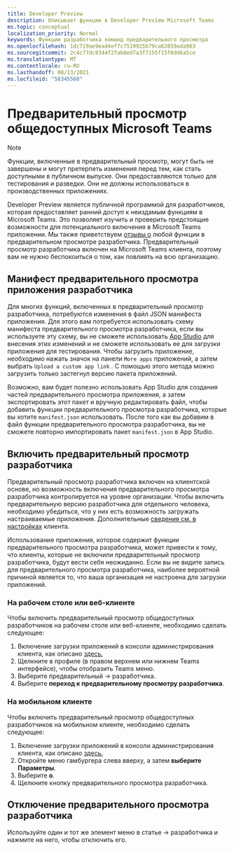 ```yaml
---
title: Developer Preview
description: Описывает функции в Developer Preview Microsoft Teams
ms.topic: conceptual
localization_priority: Normal
keywords: Функции разработчика команд предварительного просмотра
ms.openlocfilehash: 1dc719ae9ead4ef7c7519925b79ca62859ada903
ms.sourcegitcommit: 2c4c77dc8344f2fab8ed7a3f7155f15f0dd6a5ce
ms.translationtype: MT
ms.contentlocale: ru-RU
ms.lasthandoff: 08/13/2021
ms.locfileid: "58345560"
---
```

# <a name="public-developer-preview-for-microsoft-teams"></a>Предварительный просмотр общедоступных Microsoft Teams

>[!NOTE]
>Функции, включенные в предварительный просмотр, могут быть не завершены и могут претерпеть изменения перед тем, как стать доступными в публичном выпуске. Они предоставляются только для тестирования и разведки. Они не должны использоваться в производственных приложениях.

Developer Preview является публичной программой для разработчиков, которая предоставляет ранний доступ к неиздамым функциям в Microsoft Teams. Это позволяет изучить и проверить предстоящие возможности для потенциального включения в Microsoft Teams приложении. Мы также приветствуем [отзывы о](~/feedback.md) любой функции в предварительном просмотре разработчика. Предварительный просмотр разработчика включен на Microsoft Teams клиента, поэтому вам не нужно беспокоиться о том, как повлиять на всю организацию.

## <a name="developer-preview-app-manifest"></a>Манифест предварительного просмотра приложения разработчика

Для многих функций, включенных в предварительный просмотр разработчика, потребуются изменения в файл JSON манифеста приложения. Для этого вам потребуется использовать [](~/resources/schema/manifest-schema-dev-preview.md) схему манифеста предварительного просмотра разработчика, если вы используете эту схему, вы не сможете использовать [App Studio](~/concepts/build-and-test/app-studio-overview.md) для внесения этих изменений и не сможете использовать ее для загрузки приложения для тестирования. Чтобы загрузить приложение, необходимо нажать значок на панели `More apps` приложений, а затем выбрать `Upload a custom app link` . С помощью этого метода можно загрузить только застегнул версию пакета приложений.

Возможно, вам будет полезно использовать App Studio для создания частей предварительного просмотра приложения, а затем экспортировать этот пакет и вручную редактировать файл, чтобы добавить функции предварительного просмотра разработчика, которые вы хотите `manifest.json` использовать. После того как вы добавим в файл функции предварительного просмотра разработчика, вы не сможете повторно импортировать пакет `manifest.json` в App Studio.

## <a name="enable-developer-preview"></a>Включить предварительный просмотр разработчика

Предварительный просмотр разработчика включен на клиентской основе, но возможность включения предварительного просмотра разработчика контролируется на уровне организации. Чтобы включить предварительную версию разработчика для отдельного человека, необходимо убедиться, что у них есть возможность загружать настраиваемые приложения. Дополнительные [сведения см. в настройках](~/concepts/build-and-test/prepare-your-o365-tenant.md) клиента.

Использование приложения, которое содержит функции предварительного просмотра разработчика, может привести к тому, что клиенты, которые не включили предварительный просмотр разработчика, будут вести себя неожиданно. Если вы не видите запись для предварительного просмотра разработчика, наиболее вероятной причиной является то, что ваша организация не настроена для загрузки приложений.

### <a name="on-a-desktop-or-web-client"></a>На рабочем столе или веб-клиенте

Чтобы включить предварительный просмотр общедоступных разработчиков на рабочем столе или веб-клиенте, необходимо сделать следующее:

1. Включение загрузки приложений в консоли администрирования клиента, как описано [здесь.](~/concepts/build-and-test/prepare-your-o365-tenant.md)
1. Щелкните в профиле (в правом верхнем или нижнем Teams интерфейсе), чтобы отобразить Teams меню.
1. Выберите предварительный → разработчика.
1. Выберите **переход к предварительному просмотру разработчика**.

### <a name="on-a-mobile-client"></a>На мобильном клиенте

Чтобы включить предварительный просмотр общедоступных разработчиков на мобильном клиенте, необходимо сделать следующее:

1. Включение загрузки приложений в консоли администрирования клиента, как описано [здесь.](~/concepts/build-and-test/prepare-your-o365-tenant.md)
1. Откройте меню гамбургера слева вверху, а затем **выберите Параметры**.
1. Выберите **о**.
1. Щелкните кнопку предварительного просмотра разработчика.

## <a name="disable-developer-preview"></a>Отключение предварительного просмотра разработчика

Используйте один и тот же элемент меню в статье → разработчика и нажмите на него, чтобы отключить его.



